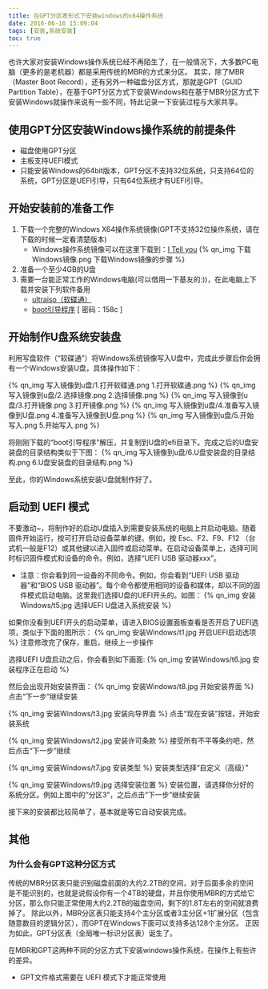 ```yaml
---
title: 在GPT分区表形式下安装windows的x64操作系统
date: 2016-06-16 15:09:04
tags: [安装,系统安装]
toc: true
---
```

也许大家对安装Windows操作系统已经不再陌生了，在一般情况下，大多数PC电脑（更多的是老机器）都是采用传统的MBR的方式来分区。
其实，除了MBR（Master Boot Record），还有另外一种磁盘分区方式，那就是GPT（GUID Partition Table），在基于GPT分区方式下安装Windows和在基于MBR分区方式下安装Windows就操作来说有一些不同，特此记录一下安装过程与大家共享。
<!-- more --> 

## 使用GPT分区安装Windows操作系统的前提条件
- 磁盘使用GPT分区
- 主板支持UEFI模式
- 只能安装Windows的64bit版本，GPT分区不支持32位系统，只支持64位的系统，GPT分区是UEFI引导，只有64位系统才有UEFI引导。

## 开始安装前的准备工作
1. 下载一个完整的Windows X64操作系统镜像(GPT不支持32位操作系统，请在下载的时候一定看清楚版本)
	- Windows操作系统镜像可以在这里下载到：[I Tell you](http://itellyou.cn/)
	{% qn_img 下载Windows镜像.png 下载Windows镜像的步骤 %}
2. 准备一个至少4GB的U盘
4. 需要一台能正常工作的Windows电脑(可以借用一下基友的:))，在此电脑上下载并安装下列软件备用
	- [ultraiso（软碟通）](http://rj.baidu.com/soft/detail/11522.html)
	- [boot引导程序](http://pan.baidu.com/s/1geD00Fp) [ 密码：158c ]

## 开始制作U盘系统安装盘
利用写盘软件（“软碟通”）将Windows系统镜像写入U盘中，完成此步骤后你会拥有一个Windows安装U盘，具体操作如下：

{% qn_img 写入镜像到u盘/1.打开软碟通.png 1.打开软碟通.png %}
{% qn_img 写入镜像到u盘/2.选择镜像.png 2.选择镜像.png %}
{% qn_img 写入镜像到u盘/3.打开镜像.png 3.打开镜像.png %}
{% qn_img 写入镜像到u盘/4.准备写入镜像到U盘.png 4.准备写入镜像到U盘.png %}
{% qn_img 写入镜像到u盘/5.开始写入.png 5.开始写入.png %}

将刚刚下载的“boot引导程序”解压，并复制到U盘的efi目录下。完成之后的U盘安装盘的目录结构类似于下图：
{% qn_img 写入镜像到u盘/6.U盘安装盘的目录结构.png 6.U盘安装盘的目录结构.png %}

至此，你的Windows系统安装U盘就制作好了。

## 启动到 UEFI 模式
不要激动~，将制作好的启动U盘插入到需要安装系统的电脑上并启动电脑。随着固件开始运行，按可打开启动设备菜单的键。例如，按 Esc、F2、F9、F12 （台式机一般是F12）或其他键以进入固件或启动菜单。在启动设备菜单上，选择可同时标识固件模式和设备的命令。例如，选择“UEFI USB 驱动器xxx”。
- 注意：你会看到同一设备的不同命令。例如，你会看到“UEFI USB 驱动器”和“BIOS USB 驱动器”。每个命令都使用相同的设备和媒体，却以不同的固件模式启动电脑。这里我们选择U盘的UEFI开头的。如图：
{% qn_img 安装Windows/t5.jpg 选择UEFI U盘进入系统安装 %}

如果你没看到UEFI开头的启动菜单，请进入BIOS设置面板查看是否开启了UEFI选项，类似于下面的图所示：
{% qn_img 安装Windows/t1.jpg 开启UEFI启动选项 %}
注意修改完了保存，重启，继续上一步操作

选择UEFI U盘启动之后，你会看到如下画面:
{% qn_img 安装Windows/t6.jpg 安装程序正在启动 %}

然后会出现开始安装界面：
{% qn_img 安装Windows/t8.jpg 开始安装界面 %}
点击“下一步”继续安装

{% qn_img 安装Windows/t3.jpg 安装向导界面 %}
点击“现在安装”按钮，开始安装系统

{% qn_img 安装Windows/t2.jpg 安装许可条款 %}
接受所有不平等条约吧，然后点击“下一步”继续

{% qn_img 安装Windows/t7.jpg 安装类型 %}
安装类型选择“自定义（高级）”

{% qn_img 安装Windows/t9.jpg 选择安装位置 %}
安装位置，请选择你分好的系统分区。例如上图中的“分区3”，之后点击“下一步”继续安装

接下来的安装都比较简单了，基本就是等它自动安装完成。

## 其他

### 为什么会有GPT这种分区方式
传统的MBR分区表只能识别磁盘前面的大约2.2TB的空间，对于后面多余的空间是不能识别的，也就是说假设你有一个4TB的硬盘，并且你使用MBR的方式给它分区，那么你只能正常使用大约2.2TB的磁盘空间，剩下的1.8T左右的空间就浪费掉了。
除此以外，MBR分区表只能支持4个主分区或者3主分区+1扩展分区（包含随意数目的逻辑分区），而GPT在Windows下面可以支持多达128个主分区。
正因为如此，GPT分区表（全局唯一标识分区表）诞生了。


在MBR和GPT这两种不同的分区方式下安装windows操作系统，在操作上有些许的差异。
- GPT文件格式需要在 UEFI 模式下才能正常使用



